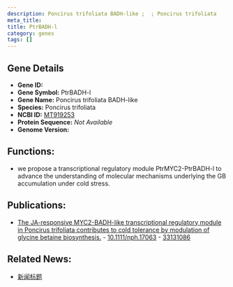 ```yaml
---
description: Poncirus trifoliata BADH-like ;  ; Poncirus trifoliata
meta_title:
title: PtrBADH-l
category: genes
tags: []
---
```


## Gene Details
- **Gene ID:**	[](https://www.maizegdb.org/gene_center/gene/)
- **Gene Symbol:** PtrBADH-l
- **Gene Name:** Poncirus trifoliata BADH-like
- **Species:** Poncirus trifoliata
- **NCBI ID:** [ MT919253 ]()
- **Protein Sequence:** *Not Available*
- **Genome Version:** []()

## Functions:
   - we propose a transcriptional regulatory module PtrMYC2-PtrBADH-l to advance the understanding of molecular mechanisms underlying the GB accumulation under cold stress.

## Publications:
   - [The JA-responsive MYC2-BADH-like transcriptional regulatory module in Poncirus trifoliata contributes to cold tolerance by modulation of glycine betaine biosynthesis.]( https://nph.onlinelibrary.wiley.com/doi/10.1111/nph.17063 ) - [10.1111/nph.17063]( https://nph.onlinelibrary.wiley.com/doi/10.1111/nph.17063 ) - [33131086](https://pubmed.ncbi.nlm.nih.gov/33131086/)

## Related News:
   - [新闻标题](https://mp.weixin.qq.com/s?__biz=Mzg3MDEwNDEyMg==&mid=2247499350&idx=3&sn=b40fc47afe3426be30b6f8ec892ebc99&chksm=ce905303f9e7da15409c9afc01de585c05aca694cfec640d36f2ab20ce4c6fadfbef03cfa376&scene=27#wechat_redirect)
